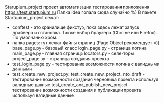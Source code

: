Starupium_project проект автоматизации тестирования приложения https://test.startupium.ru
Папка idea попала сюда случайно %)
В пакете Startupium_project лежат:
- conftest - это хранилище фикстур, пока здесь лежат запуск драйвера и остановка. Также выбор браузера (Chrome или Firefox). По умолчанию хром.
- папка pages: тут лежат файлы страниц (Page Object рекомендует =))
   base_page.py - базовый класс
   login_page.py - страница логина
   main_page.py - главная страница
   locators.py - селекторы
   project_page.py - страница создания проекта
- test_login_page.py - тестирование возможности логина с валидными данными
- test_create_new_project.py:
     test_create_new_project_into_draft - тестирование возможности создания черновика проекта используя валидные данные
     test_create_and_publish_new_project - тестирование возможности создания и публикации проекта используя валидные данные 
   
